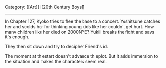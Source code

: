 Category: [[Art]] [[20th Century Boys]]
___
In Chapter 127, Kyoko tries to flee the base to a concert. Yoshitsune catches her and scolds her for thinking young kids like her couldn't get hurt. How many children like her died on 2000NYE? Yukiji breaks the fight and says it's enough. 

They then sit down and try to decipher Friend's id. 

The moment at th estart doesn't advance th eplot. But it adds immersion to the situation and makes the characters seem real. 